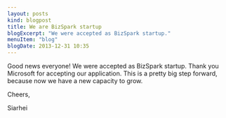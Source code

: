 ```yaml
---
layout: posts
kind: blogpost
title: We are BizSpark startup
blogExcerpt: "We were accepted as BizSpark startup."
menuItem: "blog"
blogDate: 2013-12-31 10:35
---
```

Good news everyone! We were accepted as BizSpark startup. Thank you Microsoft for accepting our application. This is a pretty big step forward, because now we have a new capacity to grow.

Cheers,

Siarhei